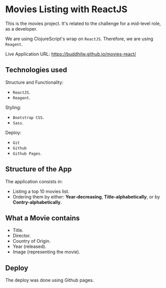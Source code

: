 # Movies Listing with ReactJS

This is the movies project. It's related to the challenge for a mid-level role, as a developer.

We are using ClojureScript's wrap on `ReactJS`. Therefore, we are using `Reagent`.

Live Application URL: https://buddhilw.github.io/movies-react/

## Technologies used

Structure and Functionality:

- `ReactJS`.
- `Reagent`.

Styling:

- `Bootstrap CSS`.
- `Sass`.

Deploy:

- `Git`
- `Github`
- `Github Pages`.

<!-- URL do repositório GitHub: https://github.com/BuddhiLW/movies-react -->

## Structure of the App

The application consists in:

- Listing a top 10 movies list.
- Ordering them by either: **Year-decreasing**, **Title-alphabetically**, or by **Contry-alphabetically**.

## What a Movie contains

- Title.
- Director.
- Country of Origin.
- Year (released).
- Image (representing the movie).

## Deploy

The deploy was done using Github pages.
